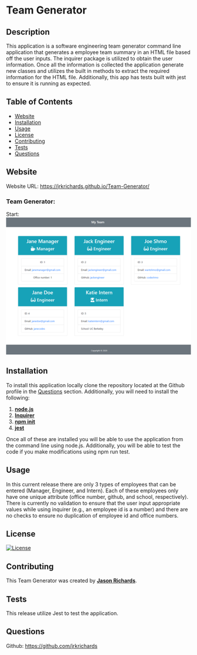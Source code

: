 # Team Generator

## Description

This application is a software engineering team generator command line application that generates a employee team summary in an HTML file based off the user inputs. The inquirer package is utilized to obtain the user information. Once all the information is collected the application generate new classes and utilizes the built in methods to extract the required information for the HTML file. Additionally, this app has tests built with jest to ensure it is running as expected.

## Table of Contents

- [Website](#Website)
- [Installation](#Installation)
- [Usage](#Usage)
- [License](#License)
- [Contributing](#Contributing)
- [Tests](#Tests)
- [Questions](#Questions)

## Website

Website URL: https://jrkrichards.github.io/Team-Generator/

### Team Generator:

Start:
![Image of Start](./Assets/Team_Generator.PNG)

## Installation

To install this application locally clone the repository located at the Github profile in the [Questions](#Questions) section. Additionally, you will need to install the following:

1. [**node.js**](https://nodejs.org/en/)
2. [**Inquirer**](https://www.npmjs.com/package/inquirer)
3. [**npm init**](https://docs.npmjs.com/cli/v6/commands/npm-init)
4. [**jest**](https://www.npmjs.com/package/jest)

Once all of these are installed you will be able to use the application from the command line using node.js. Additionally, you will be able to test the code if you make modifications using npm run test.

## Usage

In this current release there are only 3 types of employees that can be entered (Manager, Engineer, and Intern). Each of these employees only have one unique attribute (office number, github, and school, respectively). There is currently no validation to ensure that the user input appropriate values while using inquirer (e.g., an employee id is a number) and there are no checks to ensure no duplication of employee id and office numbers.

## License

[![License](https://img.shields.io/static/v1?label=License&message=MIT&color=yellow)](https://choosealicense.com/licenses/mit/)

## Contributing

This Team Generator was created by [**Jason Richards**](https://github.com/jrkrichards).

## Tests

This release utilize Jest to test the application.

## Questions

Github: https://github.com/jrkrichards
